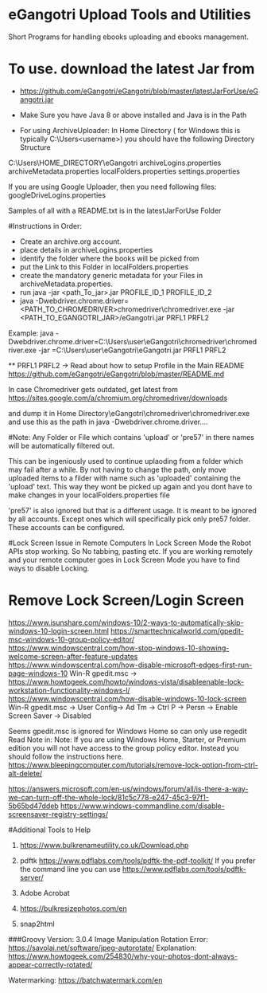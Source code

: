# eGangotri Upload Tools and Utilities
Short Programs for handling ebooks uploading and ebooks management.

# To use. download the latest Jar from 
- https://github.com/eGangotri/eGangotri/blob/master/latestJarForUse/eGangotri.jar

- Make Sure you have Java 8 or above installed and Java is in the Path


- For using ArchiveUploader:
In Home Directory ( for Windows this is typically
 C:\Users\<username>) 
 you should have the following Directory Structure
 
 C:\Users\HOME_DIRECTORY\eGangotri
 archiveLogins.properties
 archiveMetadata.properties
 localFolders.properties
 settings.properties
 
 If you are using Google Uploader, then you need following files:
 googleDriveLogins.properties
 
 Samples of all with a README.txt is in the latestJarForUse Folder
 
 #Instructions in Order:
 - Create an archive.org account.
 - place details in archiveLogins.properties
 - identify the folder where the books will be picked from
 - put the Link to this Folder in localFolders.properties
 - create the mandatory generic metadata for your Files in archiveMetadata.properties.
 - run java -jar <path_To_jar>.jar PROFILE_ID_1 PROFILE_ID_2
 - java -Dwebdriver.chrome.driver=<PATH_TO_CHROMEDRIVER>chromedriver\chromedriver.exe -jar <PATH_TO_EGANGOTRI_JAR>/eGangotri.jar PRFL1 PRFL2
  
  Example:
   java -Dwebdriver.chrome.driver=C:\Users\user\eGangotri\chromedriver\chromedriver.exe -jar =C:\Users\user\eGangotri\eGangotri.jar PRFL1 PRFL2
  
  ** PRFL1 PRFL2 -> Read about how to setup Profile in the Main README
  https://github.com/eGangotri/eGangotri/blob/master/README.md
 
 In case Chromedriver gets outdated, get latest from 
 https://sites.google.com/a/chromium.org/chromedriver/downloads
 
 and dump it in Home Directory\eGangotri\chromedriver\chromedriver.exe and use this as the path in 
 java -Dwebdriver.chrome.driver....
 
 
 #Note:
 Any Folder or File which contains 'upload' or 'pre57' in there names will be automatically filtered out.
 
 This can be ingeniously used to continue uplaoding from a folder which may fail after a while. 
 By not having to change the path, only move uploaded items to a filder with name such as 'uploaded'
 containing the 'upload' text. This way they wont be picked up again
  and you dont have to make changes in your localFolders.properties file
  
  'pre57' is also ignored but that is a different usage.
  It is meant to be ignored by all accounts. 
  Except ones which will specifically pick only pre57 folder. These accounts can be configured.
  
  #Lock Screen Issue in Remote Computers
  In Lock Screen Mode the Robot APIs stop working.
  So No tabbing, pasting etc.
  If you are working remotely and your remote computer goes in Lock Screen Mode
    you have to find ways to disable Locking.
    
# Remove Lock Screen/Login Screen
https://www.isunshare.com/windows-10/2-ways-to-automatically-skip-windows-10-login-screen.html
https://smarttechnicalworld.com/gpedit-msc-windows-10-group-policy-editor/
https://www.windowscentral.com/how-stop-windows-10-showing-welcome-screen-after-feature-updates
https://www.windowscentral.com/how-disable-microsoft-edges-first-run-page-windows-10
Win-R gpedit.msc -> https://www.howtogeek.com/howto/windows-vista/disableenable-lock-workstation-functionality-windows-l/
https://www.windowscentral.com/how-disable-windows-10-lock-screen
Win-R gpedit.msc -> User Config-> Ad Tm -> Ctrl P -> Persn -> Enable Screen Saver -> Disabled

Seems gpedit.msc is ignored for Windows Home so can only use regedit
Read Note in:
Note: If you are using Windows Home, Starter, or Premium edition you will not have access to the group policy editor. Instead you should follow the instructions here.
https://www.bleepingcomputer.com/tutorials/remove-lock-option-from-ctrl-alt-delete/


https://answers.microsoft.com/en-us/windows/forum/all/is-there-a-way-we-can-turn-off-the-whole-lock/81c5c778-e247-45c3-97f1-5b65bd47ddeb
https://www.windows-commandline.com/disable-screensaver-registry-settings/

#Additional Tools to Help
1. https://www.bulkrenameutility.co.uk/Download.php
2. pdftk https://www.pdflabs.com/tools/pdftk-the-pdf-toolkit/
If you prefer the command line you can use
https://www.pdflabs.com/tools/pdftk-server/

3. Adobe Acrobat
4. https://bulkresizephotos.com/en
5. snap2html

###Groovy Version: 3.0.4
Image Manipulation
Rotation Error:
https://savolai.net/software/jpeg-autorotate/
Explanation: https://www.howtogeek.com/254830/why-your-photos-dont-always-appear-correctly-rotated/

Watermarking:
https://batchwatermark.com/en
